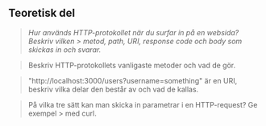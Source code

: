 Teoretisk del
----------------
> *Hur används HTTP-protokollet när du surfar in på en websida? Beskriv vilken > metod, path, URI, response code och body som skickas in och svarar.*

> Beskriv HTTP-protokollets vanligaste metoder och vad de gör.

> "http://localhost:3000/users?username=something" är en URI, beskriv vilka 
> delar den består av och vad de kallas.

> På vilka tre sätt kan man skicka in parametrar i en HTTP-request? Ge exempel > med curl.